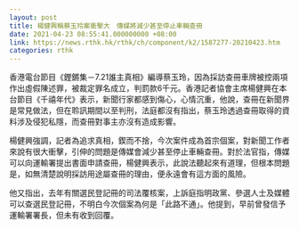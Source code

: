 ```yaml
---
layout: post
title: 楊健興稱蔡玉玲案衝擊大　傳媒將減少甚至停止車輛查冊
date: 2021-04-23 08:55:41.000000000 +08:00
link: https://news.rthk.hk/rthk/ch/component/k2/1587277-20210423.htm
categories: rthk
---
```


香港電台節目《鏗鏘集－7.21誰主真相》編導蔡玉玲，因為採訪查冊車牌被控兩項作出虛假陳述罪，被裁定罪名成立，判罰款6千元。香港記者協會主席楊健興在本台節目《千禧年代》表示，新聞行家都感到傷心，心情沉重，他說，查冊在新聞界是常見做法，但在聆訊期間以至判刑，法庭都沒有指出，蔡玉玲透過查冊取得的資料涉及侵犯私隱，而查冊對事主亦沒有造成影響。

楊健興強調，記者為追求真相，鍥而不捨，今次案件成為首宗個案，對新聞工作者來說有很大衝擊，引伸的問題是傳媒會減少甚至停止車輛查冊。對於法官指，傳媒可以向運輸署提出書面申請查冊，楊健興表示，此說法聽起來有道理，但根本問題是，如無清楚說明採訪用途屬查冊的理由，便永遠會有這方面的風險。

他又指出，去年有關選民登記冊的司法覆核案，上訴庭指明政黨、參選人士及媒體可以查選民登記冊，不明白今次個案為何是「此路不通」。他提到，早前曾發信予運輸署署長，但未有收到回覆。
